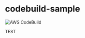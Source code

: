 codebuild-sample
=================

![AWS CodeBuild](https://codebuild.ap-northeast-1.amazonaws.com/badges?uuid=eyJlbmNyeXB0ZWREYXRhIjoiUlRQaHloYTIyZ1FGTVBMV0hKUHBmY2g5ZkNuRTZJemVlTUpLdmptQUEwUzFDMm1MT3NMQzRmREFYOWxkQlowMkUwRi9XZ011ckN5RDN6N1IwUE8vaE1NPSIsIml2UGFyYW1ldGVyU3BlYyI6Im81cGZpVFZacWNNSVdNWW4iLCJtYXRlcmlhbFNldFNlcmlhbCI6MX0%3D&branch=master)

TEST
